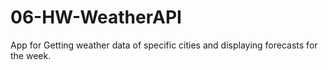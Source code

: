# 06-HW-WeatherAPI

App for Getting weather data of specific cities and displaying forecasts for the week.
